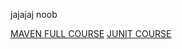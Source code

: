 jajajaj noob

[MAVEN FULL COURSE](https://www.youtube.com/watch?v=uAQs-YXnY-U)
[JUNIT COURSE](https://www.youtube.com/watch?v=flpmSXVTqBI)